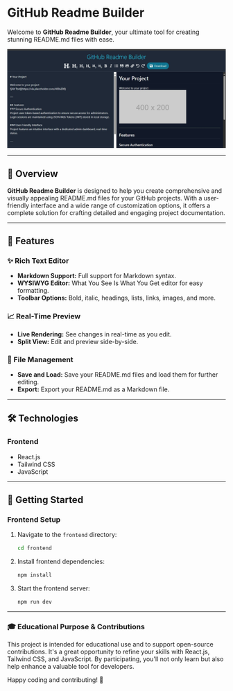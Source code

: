 ﻿#  GitHub Readme Builder

Welcome to **GitHub Readme Builder**, your ultimate tool for creating stunning README.md files with ease.

![GitHub Readme Builder](./GitHub%20Readme%20Builder.jpg)


---

## 📝 Overview

**GitHub Readme Builder** is designed to help you create comprehensive and visually appealing README.md files for your GitHub projects. With a user-friendly interface and a wide range of customization options, it offers a complete solution for crafting detailed and engaging project documentation.

---

## 🌟 Features

### ✨ Rich Text Editor

- **Markdown Support:** Full support for Markdown syntax.
- **WYSIWYG Editor:** What You See Is What You Get editor for easy formatting.
- **Toolbar Options:** Bold, italic, headings, lists, links, images, and more.

### 📈 Real-Time Preview

- **Live Rendering:** See changes in real-time as you edit.
- **Split View:** Edit and preview side-by-side.

### 📂 File Management

- **Save and Load:** Save your README.md files and load them for further editing.
- **Export:** Export your README.md as a Markdown file.

---

## 🛠️ Technologies

### Frontend

- React.js
- Tailwind CSS
- JavaScript
---

## 🚀 Getting Started

### Frontend Setup

1. Navigate to the `frontend` directory:
    ```sh
    cd frontend
    ```
2. Install frontend dependencies:
    ```sh
    npm install
    ```
3. Start the frontend server:
    ```sh
    npm run dev
    ```

---



### 🎓 Educational Purpose & Contributions

This project is intended for educational use and to support open-source contributions. It's a great opportunity to refine your skills with React.js, Tailwind CSS, and JavaScript. By participating, you'll not only learn but also help enhance a valuable tool for developers.

Happy coding and contributing! 🚀

